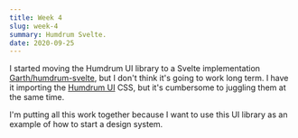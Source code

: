 ```yaml
---
title: Week 4
slug: week-4
summary: Humdrum Svelte.
date: 2020-09-25
---
```


I started moving the Humdrum UI library to a Svelte implementation [Garth/humdrum-svelte](https://github.com/GarthDB/humdrum-svelte), but I don't think it's going to work long term. I have it importing the [Humdrum UI](https://github.com/GarthDB/humdrum-ui) CSS, but it's cumbersome to juggling them at the same time.

I'm putting all this work together because I want to use this UI library as an example of how to start a design system.
